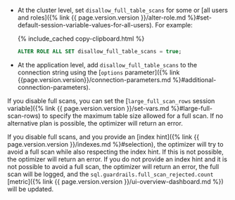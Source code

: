 - At the cluster level, set `disallow_full_table_scans` for some or [all users and roles]({% link {{ page.version.version }}/alter-role.md %}#set-default-session-variable-values-for-all-users). For example:

    {% include_cached copy-clipboard.html %}
    ~~~ sql
    ALTER ROLE ALL SET disallow_full_table_scans = true;
    ~~~

- At the application level, add `disallow_full_table_scans` to the connection string using the [`options` parameter]({% link {{page.version.version}}/connection-parameters.md %}#additional-connection-parameters).

If you disable full scans, you can set the [`large_full_scan_rows` session variable]({% link {{ page.version.version }}/set-vars.md %}#large-full-scan-rows) to specify the maximum table size allowed for a full scan. If no alternative plan is possible, the optimizer will return an error.

If you disable full scans, and you provide an [index hint]({% link {{ page.version.version }}/indexes.md %}#selection), the optimizer will try to avoid a full scan while also respecting the index hint. If this is not possible, the optimizer will return an error. If you do not provide an index hint and it is not possible to avoid a full scan, the optimizer will return an error, the full scan will be logged, and the `sql.guardrails.full_scan_rejected.count` [metric]({% link {{ page.version.version }}/ui-overview-dashboard.md %}) will be updated.
